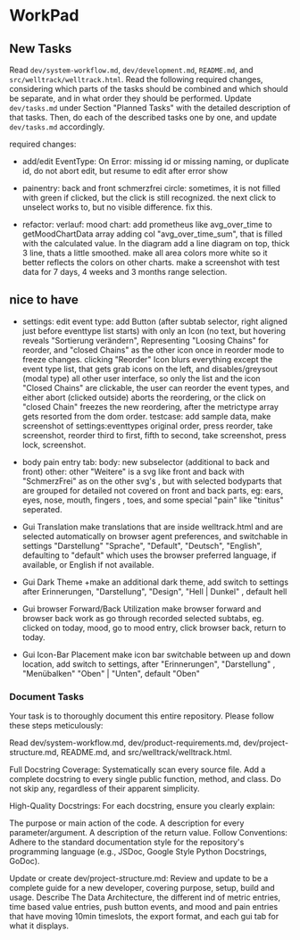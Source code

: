# WorkPad

## New Tasks

Read `dev/system-workflow.md`, `dev/development.md`,  `README.md`, and `src/welltrack/welltrack.html`.
Read the following required changes, considering which parts of the tasks should be combined and which should be separate, and in what order they should be performed.
Update `dev/tasks.md` under Section "Planned Tasks" with the detailed description of that tasks.
Then, do each of the described tasks one by one, and update `dev/tasks.md` accordingly.

required changes:

- add/edit EventType: On Error: missing id or missing naming, or duplicate id, do not abort edit, but resume to edit after error show
- painentry: back and front schmerzfrei circle: sometimes, it is not filled with green if clicked, but the click is still recognized. the next click to unselect works to, but no visible difference. fix this.

- refactor: verlauf: mood chart: add prometheus like avg_over_time to getMoodChartData array adding col "avg_over_time_sum", that is filled with the calculated value. In the diagram add a line diagram on top, thick 3 line, thats a little smoothed. make all area colors more white so it better reflects the colors on other charts. make a screenshot with test data for 7 days, 4 weeks and 3 months range selection.


## nice to have

+ settings: edit event type: add Button (after subtab selector, right aligned just before eventtype list starts) with only an Icon (no text, but hovering reveals "Sortierung verändern", Representing "Loosing Chains" for reorder, and "closed Chains" as the other icon once in reorder mode to freeze changes. clicking "Reorder" Icon blurs everything except the event type list, that gets grab icons on the left, and disables/greysout (modal type) all other user interface, so only the list and the icon "Closed Chains" are clickable, the user can reorder the event types, and either abort (clicked outside) aborts the reordering, or the click on "closed Chain" freezes the new reordering, after the metrictype array gets resorted from the dom order. testcase: add sample data, make screenshot of settings:eventtypes original order, press reorder, take screenshot, reorder third to first, fifth to second, take screenshot, press lock, screenshot.

+ body pain entry tab: body: new subselector (additional to back and front) other: other "Weitere" is a svg like front and back with "SchmerzFrei" as on the other svg's , but with selected bodyparts that are grouped for detailed not covered on front and back parts, eg: ears, eyes, nose, mouth, fingers , toes, and some special "pain" like "tinitus" seperated.

+ Gui Translation
    make translations that are inside welltrack.html and are selected automatically on browser agent preferences, and switchable in settings "Darstellung" "Sprache", "Default", "Deutsch", "English", defaulting to "default" which uses the browser preferred language, if available, or English if not available.

+ Gui Dark Theme
    +make an additional dark theme, add switch to settings after Erinnerungen, "Darstellung", "Design", "Hell | Dunkel" , default hell

+ Gui browser Forward/Back Utilization
    make browser forward and browser back work as go through recorded selected subtabs, eg. clicked on today, mood, go to mood entry, click browser back, return to today.

+ Gui Icon-Bar Placement
    make icon bar switchable between up and down location, add switch to settings, after "Erinnerungen", "Darstellung" , "Menübalken" "Oben" | "Unten", default "Oben"


### Document Tasks

Your task is to thoroughly document this entire repository. Please follow these steps meticulously:

Read dev/system-workflow.md, dev/product-requirements.md, dev/project-structure.md, README.md, and src/welltrack/welltrack.html.

Full Docstring Coverage: Systematically scan every source file. Add a complete docstring to every single public function, method, and class. Do not skip any, regardless of their apparent simplicity.

High-Quality Docstrings: For each docstring, ensure you clearly explain:

The purpose or main action of the code.
A description for every parameter/argument.
A description of the return value.
Follow Conventions: Adhere to the standard documentation style for the repository's programming language (e.g., JSDoc, Google Style Python Docstrings, GoDoc).

Update or create dev/project-structure.md: Review and update to be a complete guide for a new developer, covering purpose, setup, build and usage. Describe The Data Architecture, the different ind of metric entries, time based value entries, push button events, and mood and pain entries that have moving 10min timeslots, the export format, and each gui tab for what it displays.
